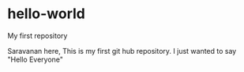 # hello-world
My first repository 

Saravanan here, This is my first git hub repository. I just wanted to say "Hello Everyone"
